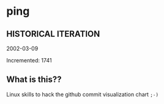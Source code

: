 # ping

## HISTORICAL ITERATION
2002-03-09

Incremented: 1741

## What is this?? 
Linux skills to hack the github commit visualization chart `;-)`

